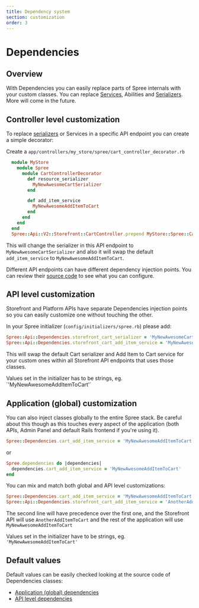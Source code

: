 ```yaml
---
title: Dependency system
section: customization
order: 3
---
```


# Dependencies

## Overview

With Dependencies you can easily replace parts of Spree internals with your custom classes. You can replace [Services](https://github.com/spree/spree/tree/master/core/app/services/spree), Abilities and [Serializers](https://github.com/spree/spree/tree/master/api/app/serializers/spree/v2). More will come in the future.

## Controller level customization

To replace [serializers](https://github.com/jsonapi-serializer/jsonapi-serializer) or Services in a specific API endpoint you can create a simple decorator:

Create a `app/controllers/my_store/spree/cart_controller_decorator.rb`

```ruby
  module MyStore
    module Spree
      module CartControllerDecorator
        def resource_serializer
          MyNewAwesomeCartSerializer
        end

        def add_item_service
          MyNewAwesomeAddItemToCart
        end
      end
    end
  end
  Spree::Api::V2::Storefront::CartController.prepend MyStore::Spree::CartControllerDecorator
```

This will change the serializer in this API endpoint to `MyNewAwesomeCartSerializer` and also it will swap the default `add_item_service` to `MyNewAwesomeAddItemToCart`.

Different API endpoints can have different dependency injection points. You can review their [source code](https://github.com/spree/spree/tree/master/api/app/controllers/spree/api/v2) to see what you can configure.

## API level customization

Storefront and Platform APIs have separate Dependencies injection points so you can easily customize one without touching the other.

In your Spree initializer \(`config/initializers/spree.rb`\) please add:

```ruby
Spree::Api::Dependencies.storefront_cart_serializer = 'MyNewAwesomeCartSerializer'
Spree::Api::Dependencies.storefront_cart_add_item_service = 'MyNewAwesomeAddItemToCart'
```

This will swap the default Cart serializer and Add Item to Cart service for your custom ones within all Storefront API endpoints that uses those classes.

 Values set in the initializer has to be strings, eg. \`'MyNewAwesomeAddItemToCart'\`

## Application \(global\) customization

You can also inject classes globally to the entire Spree stack. Be careful about this though as this touches every aspect of the application \(both APIs, Admin Panel and default Rails frontend if you're using it\).

```ruby
Spree::Dependencies.cart_add_item_service = 'MyNewAwesomeAddItemToCart'
```

or

```ruby
Spree.dependencies do |dependencies|
  dependencies.cart_add_item_service = 'MyNewAwesomeAddItemToCart'
end
```

You can mix and match both global and API level customizations:

```ruby
Spree::Dependencies.cart_add_item_service = 'MyNewAwesomeAddItemToCart'
Spree::Api::Dependencies.storefront_cart_add_item_service = 'AnotherAddItemToCart'
```

The second line will have precedence over the first one, and the Storefront API will use `AnotherAddItemToCart` and the rest of the application will use `MyNewAwesomeAddItemToCart`

 Values set in the initializer have to be strings, eg. `'MyNewAwesomeAddItemToCart'`

## Default values

Default values can be easily checked looking at the source code of Dependencies classes:

* [Application \(global\) dependencies](https://github.com/spree/spree/blob/master/core/app/models/spree/app_dependencies.rb)
* [API level dependencies](https://github.com/spree/spree/blob/master/api/app/models/spree/api_dependencies.rb)

